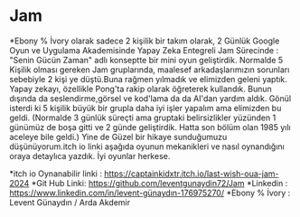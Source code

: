 # Jam
*Ebony % İvory olarak sadece 2 kişilik bir takım olarak, 2 Günlük  Google Oyun ve Uygulama Akademisinde Yapay Zeka Entegreli Jam Sürecinde : "Senin Gücün Zaman" adlı konseptte bir mini oyun geliştirdik. Normalde 5 Kişilik olması gereken Jam gruplarında, maalesef arkadaşlarımızın sorunları sebebiyle 2 kişi ye düştü.Buna rağmen yılmadık ve elimizden geleni yaptık. Yapay zekayı, özellikle Pong'ta rakip olarak öğreterek kullandık. Bunun dışında da seslendirme,görsel ve kod'lama da da AI'dan yardım aldık. Gönül isterdi ki 5 kişilik büyük bir grupla daha iyi işler yapalım ama elimizden bu geldi. (Normalde 3 günlük süreçti ama gruptaki belirsizlikler yüzünden 1 günümüz de boşa gitti ve 2 günde geliştirdik. Hatta son bölüm olan 1985 yılı aceleye bile geldi.) Yine de Güzel bir hikaye sunduğumuzu düşünüyorum.itch io  linki aşağıda oyunun mekanikleri ve nasıl oynandığını oraya detaylıca yazdık. İyi oyunlar herkese.

*itch io Oynanabilir linki : https://captainkidxtr.itch.io/last-wish-oua-jam-2024
*Git Hub Linki: https://github.com/leventgunaydin72/Jam
*Linkedin : https://www.linkedin.com/in/levent-günaydın-176975270/
*Ebony % İvory  : Levent Günaydın / Arda Akdemir
